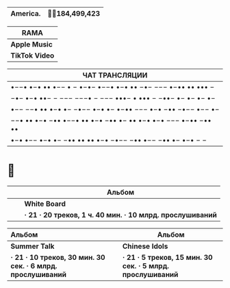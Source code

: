 | America. | 🙍‍♂️184,499,423 |
| ------------------ | ------------ |

| **RAMA**         |
| ---------------- |
| **Apple Music** |
| **TikTok Video** |

| ЧАТ ТРАНСЛЯЦИИ                                               |
| ------------------------------------------------------------ |
| •−−• •−• •• •−− • −   •−•−   •−−• •−• •• −•− −−− •−•• •• ••• − |
| −•− •−• ••− − −−−   −−−• − −−−   •••− • ••• − −••−   •− •− •− •− |
| •−− −−• •• •−• •− −•−− •−• •− •−•• −−− •−• −•• −•−− •−− •−   |
| −−• •• •−• −•• •−−• •• •−• −•• •− •• •−• •−• −−− •−•• −•• •• |
| •−• •−− •−• •− −•• •• •• •−• −•−− −•• •−− −•• •− •−• − −     |

# 🗽

|      |      | Альбом                                                      |
| ---- | ---- | ----------------------------------------------------------- |
|      |      | **White Board**                                             |
|      |      | **· 21 · 20 треков, 1 ч. 40 мин. · 10 млрд. прослушиваний** |

| Альбом                                                       |      | Альбом                                                       |
| :----------------------------------------------------------- | ---- | ------------------------------------------------------------ |
| **Summer Talk**                                              |      | **Chinese Idols**                                            |
| **· 21 · 10 треков, 30 мин. 30 сек. · 6 млрд. прослушиваний** |      | **· 21 · 5 треков, 15 мин. 30 сек. · 5 млрд. прослушиваний** |

